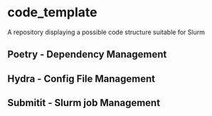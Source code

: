 # code_template
A repository displaying a possible code structure suitable for Slurm


## Poetry - Dependency Management


## Hydra - Config File Management


## Submitit - Slurm job Management
